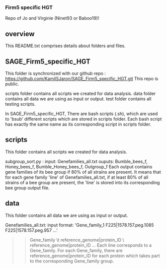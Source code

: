 ### Firm5 specific HGT

Repo of Jo and Virginie (Ninet93 or Baboo19)! 


## overview
This README.txt comprises details about folders and files.


## SAGE_Firm5_specific_HGT
This folder is synchronized with our github repo : https://github.com/KamilSJaron/SAGE_Firm5_specific_HGT.git
This repo is public.

scripts folder contains all scripts we created for data analysis.
data folder contains all data we are using as input or output.
test folder contains all testing scripts.


In SAGE_Firm5_specific_HGT, There are bash scripts (.sh), which are used to 'bsub' different scripts which are stored in scripts folder.
Each bash script has exactly the same name as its corresponding script in scripts folder.



## scripts
This folder contains all scripts we created for data analysis.

subgroup_sort.py :
input: Genefamilies_all.txt
ouputs: Bumble_bees_f, Honey_bees_f, Bumble_Honey_bees_f, Outgroup_f
Each output contains gene families of its bee group if 80% of all strains are present.
It means that for each gene family 'line' of Genefamilies_all.txt, if at least 80% of all strains of a bee group are present, the 'line' is stored into its corresponding bee group output file.




## data
This folder contains all data we are using as input or output.

Genefamilies_all.txt: input
format: 'Gene_family_1	F225|1578.157.peg.1085	F225|1578.157.peg.957 ...'
>> Gene_family \t reference_genome|protein_ID \ reference_genome|protein_ID ...
Each line corresponds to a Gene_family. For each Gene_family, there are reference_genome|protein_ID for each protein which takes part to the corresponding Gene_family group.



